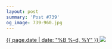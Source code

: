 ```yaml
---
layout: post
summary: 'Post #739'
og_image: 739-960.jpg
---
```


<p>
 <time>
  <a href="/739">
   {{ page.date | date: "%B %-d, %Y" }}
  </a>
 </time>
 <a href="/739">
  <img sizes="(min-width: 700px) 50vw, calc(100vw - 2rem)" src="{{ site.assets_url }}/739-480.jpg" srcset="{{ site.assets_url }}/739-240.jpg 240w, {{ site.assets_url }}/739-480.jpg 480w, {{ site.assets_url }}/739-720.jpg 720w, {{ site.assets_url }}/739-960.jpg 960w"/>
 </a>
</p>
